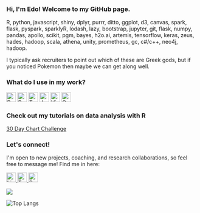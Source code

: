 ### Hi, I'm Edo! Welcome to my GitHub page.

R, python, javascript, shiny, dplyr, purrr, ditto, ggplot, d3, canvas, spark, flask, pyspark, sparklyR, lodash, lazy, bootstrap, jupyter, git, flask, numpy, pandas, apollo, scikit, pgm, bayes, h2o.ai, artemis, tensorflow, keras, zeus, hades, hadoop, scala, athena, unity, prometheus, gc, c#/c++, neo4j, hadoop.

I typically ask recruiters to point out which of these are Greek gods, but if you noticed Pokemon then maybe we can get along well.

### What do I use in my work?
<p>
  <img alt="R" src="https://img.shields.io/badge/R-276DC3?logo=r&logoColor=white&style=plastic" height="25"/>
  <img alt="Python" src="https://img.shields.io/badge/Python-3776AB?logo=python&logoColor=white&style=plastic" height="25"/>
  <img alt="Tableau" src="https://img.shields.io/badge/Tableau-E97627?logo=Tableau&logoColor=white&style=plastic" height="25"/>
  <img alt="Jupyter" src="https://img.shields.io/badge/Jupyter-F37626?logo=Jupyter&logoColor=white&style=plastic" height="25"/>
  <img alt="Visual Studio Code" src="https://img.shields.io/badge/Visual Studio Code-007ACC?logo=VisualStudioCode&logoColor=white&style=plastic" height="25"/>
  <img alt="Qgis" src="https://img.shields.io/badge/Qgis-589632?logo=Qgis&logoColor=white&style=plastic" height="25"/>
</p>

### Check out my tutorials on data analysis with R 

[30 Day Chart Challenge](https://edodanilyan.com/project/30daychartc/)


### Let's connect!
I'm open to new projects, coaching, and research collaborations, so feel free to message me! 
Find me in here:

<a href="https://www.linkedin.com/in/edo-danilyan-6a418b182">
  <img
    alt="Linkedin"
    src="https://img.shields.io/badge/Linkedin-0077B5?logo=linkedin&logoColor=white&style=plastic" height="25"
  />
<a href="https://twitter.com/edo_danilyan">
  <img
    alt="Twitter"
    src="https://img.shields.io/badge/Twitter-1DA1F2?logo=twitter&logoColor=white&style=plastic" height="25"
  />
<a href="https://edodanilyan.com/">
  <img
    alt="Personal website"
    src="https://img.shields.io/badge/Personal%20website-264653" height="25"
  />
</a>



<img
  src="https://github-readme-stats.vercel.app/api?username=danilyanedo7&count_private=true&title_color=264653&icon_color=264653&text_color=264653&custom_title=Edo's+GitHub+Stats&theme=transparent&show_icons=true"
/>

![Top Langs](https://github-readme-stats.vercel.app/api/top-langs/?username=danilyanedo7&hide_progress=false)
